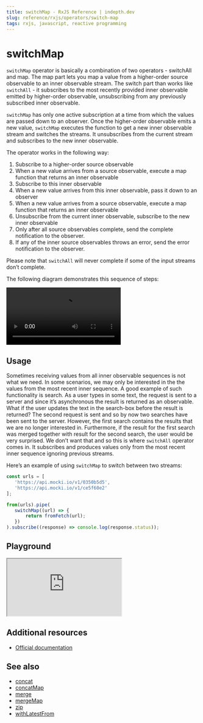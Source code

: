 ```yaml
---
title: switchMap - RxJS Reference | indepth.dev
slug: reference/rxjs/operators/switch-map
tags: rxjs, javascript, reactive programming
---
```


# switchMap

`switchMap` operator is basically a combination of two operators - switchAll and map. The map part lets you map a value from a higher-order source observable to an inner observable stream. The switch part than works like `switchAll` - it subscribes to the most recently provided inner observable emitted by higher-order observable, unsubscribing from any previously subscribed inner observable.

`switchMap` has only one active subscription at a time from which the values are passed down to an observer. Once the higher-order observable emits a new value, `switchMap` executes the function to get a new inner observable stream and switches the streams. It unsubscribes from the current stream and subscribes to the new inner observable.

The operator works in the following way:

1. Subscribe to a higher-order source observable
2. When a new value arrives from a source observable, execute a map function that returns an inner observable
3. Subscribe to this inner observable
4. When a new value arrives from this inner observable, pass it down to an observer
5. When a new value arrives from a source observable, execute a map function that returns an inner observable
6. Unsubscribe from the current inner observable, subscribe to the new inner observable
7. Only after all source observables complete, send the complete notification to the observer.
8. If any of the inner source observables throws an error, send the error notification to the observer.

Please note that `switchAll` will never complete if some of the input streams don’t complete.

The following diagram demonstrates this sequence of steps:

<video>
    <source src="https://images.indepth.dev/references/rxjs/operators/switch-map.mp4" type="video/mp4">
</video>

## Usage

Sometimes receiving values from all inner observable sequences is not what we need. In some scenarios, we may only be interested in the the values from the most recent inner sequence. A good example of such functionality is search. As a user types in some text, the request is sent to a server and since it’s asynchronous the result is returned as an observable. What if the user updates the text in the search-box before the result is returned? The second request is sent and so by now two searches have been sent to the server. However, the first search contains the results that we are no longer interested in. Furthermore, if the result for the first search was merged together with result for the second search, the user would be very surprised. We don’t want that and so this is where `switchAll` operator comes in. It subscribes and produces values only from the most recent inner sequence ignoring previous streams.

Here’s an example of using `switchMap` to switch between two streams:

```javascript
const urls = [
   'https://api.mocki.io/v1/0350b5d5',
   'https://api.mocki.io/v1/ce5f60e2'
];

from(urls).pipe(
   switchMap((url) => {
       return fromFetch(url);
   })
).subscribe((response) => console.log(response.status));
```

## Playground

<iframe src="https://stackblitz.com/edit/indepth-rxjs-switch-map?embed=1&file=index.ts"></iframe>

## Additional resources

- [Official documentation](https://rxjs.dev/api/operators/switchMap)

## See also

- [concat](https://indepth.dev/reference/rxjs/operators/concat)
- [concatMap](https://indepth.dev/reference/rxjs/operators/concat-map)
- [merge](https://indepth.dev/reference/rxjs/operators/merge)
- [mergeMap](https://indepth.dev/reference/rxjs/operators/merge-map)
- [zip](https://indepth.dev/reference/rxjs/operators/zip)
- [withLatestFrom](https://indepth.dev/reference/rxjs/operators/with-latest-from)
